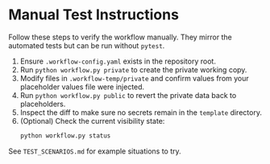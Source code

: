 # Manual Test Instructions

Follow these steps to verify the workflow manually. They mirror the automated tests but can be run without `pytest`.

1. Ensure `.workflow-config.yaml` exists in the repository root.
2. Run `python workflow.py private` to create the private working copy.
3. Modify files in `.workflow-temp/private` and confirm values from your placeholder values file were injected.
4. Run `python workflow.py public` to revert the private data back to placeholders.
5. Inspect the diff to make sure no secrets remain in the `template` directory.
6. (Optional) Check the current visibility state:
   ```bash
   python workflow.py status
   ```

See `TEST_SCENARIOS.md` for example situations to try.
